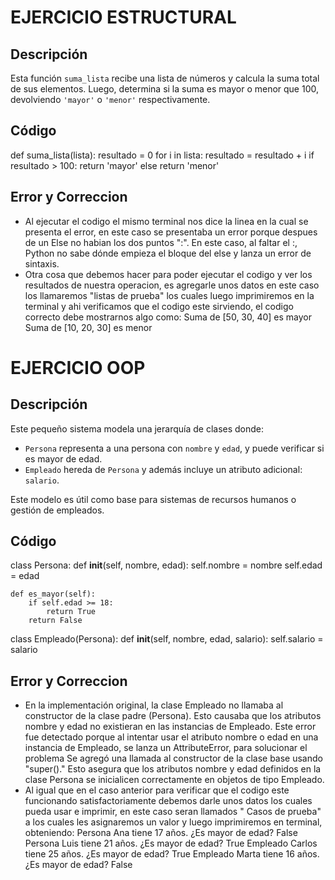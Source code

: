 # EJERCICIO ESTRUCTURAL

## Descripción

Esta función `suma_lista` recibe una lista de números y calcula la suma total de sus elementos. Luego, determina si la suma es mayor o menor que 100, devolviendo `'mayor'` o `'menor'` respectivamente.

## Código


def suma_lista(lista):
    resultado = 0
    for i in lista:
        resultado = resultado + i
    if resultado > 100:
        return 'mayor'
    else
        return 'menor'

## Error y Correccion
- Al ejecutar el codigo el mismo terminal nos dice la linea en la cual se presenta el error, en este caso se presentaba un error porque despues de un Else no habian los dos puntos ":". En este caso, al faltar el :, Python no sabe dónde empieza el bloque del else y lanza un error de sintaxis.
- Otra cosa que debemos hacer para poder ejecutar el codigo y ver los resultados de nuestra operacion, es agregarle unos datos en este caso los llamaremos "listas de prueba" los cuales luego imprimiremos en la terminal y ahi verificamos que el codigo este sirviendo, el codigo correcto debe mostrarnos algo como:
Suma de [50, 30, 40] es mayor
Suma de [10, 20, 30] es menor

# EJERCICIO OOP

## Descripción

Este pequeño sistema modela una jerarquía de clases donde:

- `Persona` representa a una persona con `nombre` y `edad`, y puede verificar si es mayor de edad.
- `Empleado` hereda de `Persona` y además incluye un atributo adicional: `salario`.

Este modelo es útil como base para sistemas de recursos humanos o gestión de empleados.

## Código

class Persona:
    def __init__(self, nombre, edad):
        self.nombre = nombre
        self.edad = edad

    def es_mayor(self):
        if self.edad >= 18:
            return True
        return False

class Empleado(Persona):
    def __init__(self, nombre, edad, salario):
    self.salario = salario

## Error y Correccion
- En la implementación original, la clase Empleado no llamaba al constructor de la clase padre (Persona). Esto causaba que los atributos nombre y edad no existieran en las instancias de Empleado. Este error fue detectado porque al intentar usar el atributo nombre o edad en una instancia de Empleado, se lanza un AttributeError, para solucionar el problema Se agregó una llamada al constructor de la clase base usando "super()." Esto asegura que los atributos nombre y edad definidos en la clase Persona se inicialicen correctamente en objetos de tipo Empleado.
- Al igual que en el caso anterior para verificar que el codigo este funcionando satisfactoriamente debemos darle unos datos los cuales pueda usar e imprimir, en este caso seran llamados " Casos de prueba" a los cuales les asignaremos un valor y luego imprimiremos en terminal, obteniendo:
Persona Ana tiene 17 años. ¿Es mayor de edad? False
Persona Luis tiene 21 años. ¿Es mayor de edad? True
Empleado Carlos tiene 25 años. ¿Es mayor de edad? True
Empleado Marta tiene 16 años. ¿Es mayor de edad? False
